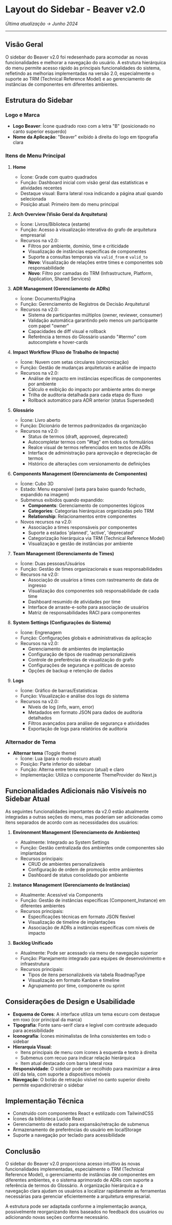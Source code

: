 # Layout do Sidebar - Beaver v2.0
*Última atualização → Junho 2024*

---

## Visão Geral

O sidebar do Beaver v2.0 foi redesenhado para acomodar as novas funcionalidades e melhorar a navegação do usuário. A estrutura hierárquica do menu permite acesso rápido às principais funcionalidades do sistema, refletindo as melhorias implementadas na versão 2.0, especialmente o suporte ao TRM (Technical Reference Model) e ao gerenciamento de instâncias de componentes em diferentes ambientes.

## Estrutura do Sidebar

### Logo e Marca
- **Logo Beaver**: Ícone quadrado roxo com a letra "B" (posicionado no canto superior esquerdo)
- **Nome da Aplicação**: "Beaver" exibido à direita do logo em tipografia clara

### Itens de Menu Principal

1. **Home**
   - Ícone: Grade com quatro quadrados
   - Função: Dashboard inicial com visão geral das estatísticas e atividades recentes
   - Destaque visual: Barra lateral roxa indicando a página atual quando selecionada
   - Posição atual: Primeiro item do menu principal

2. **Arch Overview (Visão Geral da Arquitetura)**
   - Ícone: Livros/Biblioteca (estante)
   - Função: Acesso à visualização interativa do grafo de arquitetura empresarial
   - Recursos na v2.0:
     - Filtros por ambiente, domínio, time e criticidade
     - Visualização de instâncias específicas de componentes
     - Suporte a consultas temporais via `valid_from` e `valid_to`
     - **Novo**: Visualização de relações entre times e componentes sob responsabilidade
     - **Novo**: Filtro por camadas do TRM (Infrastructure, Platform, Application, Shared Services)

3. **ADR Management (Gerenciamento de ADRs)**
   - Ícone: Documento/Página
   - Função: Gerenciamento de Registros de Decisão Arquitetural
   - Recursos na v2.0:
     - Sistema de participantes múltiplos (owner, reviewer, consumer)
     - Validação automática garantindo pelo menos um participante com papel "owner"
     - Capacidades de diff visual e rollback
     - Referência a termos do Glossário usando "#termo" com autocomplete e hover-cards

4. **Impact Workflow (Fluxo de Trabalho de Impacto)**
   - Ícone: Nuvem com setas circulares (sincronização)
   - Função: Gestão de mudanças arquiteturais e análise de impacto
   - Recursos na v2.0:
     - Análise de impacto em instâncias específicas de componentes por ambiente
     - Cálculo e exibição do impacto por ambiente antes do merge
     - Trilha de auditoria detalhada para cada etapa do fluxo
     - Rollback automático para ADR anterior (status Superseded)

5. **Glossário**
   - Ícone: Livro aberto
   - Função: Dicionário de termos padronizados da organização
   - Recursos na v2.0:
     - Status de termos (draft, approved, deprecated)
     - Autocompletar termos com "#tag" em todos os formulários
     - Realce visual de termos referenciados em textos de ADRs
     - Interface de administração para aprovação e depreciação de termos
     - Histórico de alterações com versionamento de definições

6. **Components Management (Gerenciamento de Componentes)**
   - Ícone: Cubo 3D
   - Estado: Menu expansível (seta para baixo quando fechado, expandido na imagem)
   - Submenus exibidos quando expandido:
     - **Components**: Gerenciamento de componentes lógicos
     - **Categories**: Categorias hierárquicas organizadas pelo TRM
     - **Relationship**: Relacionamentos entre componentes
   - Novos recursos na v2.0:
     - Associação a times responsáveis por componentes
     - Suporte a estados 'planned', 'active', 'deprecated'
     - Categorização hierárquica via TRM (Technical Reference Model)
     - Visualização e gestão de instâncias por ambiente

7. **Team Management (Gerenciamento de Times)**
   - Ícone: Duas pessoas/Usuários
   - Função: Gestão de times organizacionais e suas responsabilidades
   - Recursos na v2.0:
     - Associação de usuários a times com rastreamento de data de ingresso
     - Visualização dos componentes sob responsabilidade de cada time
     - Dashboard resumido de atividades por time
     - Interface de arraste-e-solte para associação de usuários
     - Matriz de responsabilidades RACI para componentes

8. **System Settings (Configurações do Sistema)**
   - Ícone: Engrenagem
   - Função: Configurações globais e administrativas da aplicação
   - Recursos na v2.0:
     - Gerenciamento de ambientes de implantação
     - Configuração de tipos de roadmap personalizáveis
     - Controle de preferências de visualização do grafo
     - Configurações de segurança e políticas de acesso
     - Opções de backup e retenção de dados

9. **Logs**
   - Ícone: Gráfico de barras/Estatísticas
   - Função: Visualização e análise dos logs do sistema
   - Recursos na v2.0:
     - Níveis de log (info, warn, error)
     - Metadados em formato JSON para dados de auditoria detalhados
     - Filtros avançados para análise de segurança e atividades
     - Exportação de logs para relatórios de auditoria

### Alternador de Tema

- **Alternar tema** (Toggle theme)
   - Ícone: Lua (para o modo escuro atual)
   - Posição: Parte inferior do sidebar
   - Função: Alterna entre tema escuro (atual) e claro
   - Implementação: Utiliza o componente ThemeProvider do Next.js

## Funcionalidades Adicionais não Visíveis no Sidebar Atual

As seguintes funcionalidades importantes da v2.0 estão atualmente integradas a outras seções do menu, mas poderiam ser adicionadas como itens separados de acordo com as necessidades dos usuários:

1. **Environment Management (Gerenciamento de Ambientes)**
   - Atualmente: Integrado ao System Settings
   - Função: Gestão centralizada dos ambientes onde componentes são implantados
   - Recursos principais:
     - CRUD de ambientes personalizáveis
     - Configuração de ordem de promoção entre ambientes
     - Dashboard de status consolidado por ambiente

2. **Instance Management (Gerenciamento de Instâncias)**
   - Atualmente: Acessível via Components
   - Função: Gestão de instâncias específicas (Component_Instance) em diferentes ambientes
   - Recursos principais:
     - Especificações técnicas em formato JSON flexível
     - Visualização de timeline de implantações
     - Associação de ADRs a instâncias específicas com níveis de impacto

3. **Backlog Unificado**
   - Atualmente: Pode ser acessado via menu de navegação superior
   - Função: Planejamento integrado para equipes de desenvolvimento e infraestrutura
   - Recursos principais:
     - Tipos de itens personalizáveis via tabela RoadmapType
     - Visualização em formato Kanban e timeline
     - Agrupamento por time, componente ou sprint

## Considerações de Design e Usabilidade

- **Esquema de Cores**: A interface utiliza um tema escuro com destaque em roxo (cor principal da marca)
- **Tipografia**: Fonte sans-serif clara e legível com contraste adequado para acessibilidade
- **Iconografia**: Ícones minimalistas de linha consistentes em todo o sidebar
- **Hierarquia Visual**: 
  - Itens principais de menu com ícones à esquerda e texto à direita
  - Submenus com recuo para indicar relação hierárquica
  - Item atual destacado com barra lateral roxa
- **Responsividade**: O sidebar pode ser recolhido para maximizar a área útil da tela, com suporte a dispositivos móveis
- **Navegação**: O botão de retração visível no canto superior direito permite expandir/retrair o sidebar

## Implementação Técnica

- Construído com componentes React e estilizado com TailwindCSS
- Ícones da biblioteca Lucide React
- Gerenciamento de estado para expansão/retração de submenus
- Armazenamento de preferências do usuário em localStorage
- Suporte a navegação por teclado para acessibilidade

## Conclusão

O sidebar do Beaver v2.0 proporciona acesso intuitivo às novas funcionalidades implementadas, especialmente o TRM (Technical Reference Model), o gerenciamento de instâncias de componentes em diferentes ambientes, e o sistema aprimorado de ADRs com suporte a referência de termos do Glossário. A organização hierárquica e a navegação clara ajudam os usuários a localizar rapidamente as ferramentas necessárias para gerenciar eficientemente a arquitetura empresarial.

A estrutura pode ser adaptada conforme a implementação avança, possivelmente reorganizando itens baseados no feedback dos usuários ou adicionando novas seções conforme necessário. 